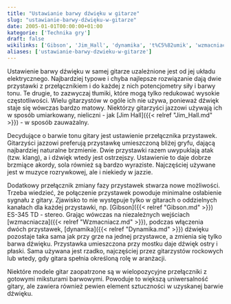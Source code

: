 ```yaml
---
title: "Ustawianie barwy dźwięku w gitarze"
slug: "ustawianie-barwy-dźwięku-w-gitarze"
date: 2005-01-01T00:00:00+01:00
kategorie: ['Technika gry']
draft: false
wikilinks: ['Gibson', 'Jim_Hall', 'dynamika', 't%C5%82umik', 'wzmacniacz']
aliases: ['ustawianie-barwy-dzwieku-w-gitarze']
---
```

Ustawienie barwy dźwięku w samej gitarze uzależnione jest od jej układu
elektrycznego. Najbardziej typowe i chyba najlepsze rozwiązanie dają
dwie przystawki z przełącznikiem i do każdej z nich potencjometry siły i
barwy tonu. Te drugie, to zazwyczaj tłumiki<!-- link nie odnosił się do niczego: 'Ustawianie barwy dźwięku w gitarze' ('content/książka/Ustawianie_barwy_dźwięku_w_gitarze.md') links to 'tłumik' ('content/książka/tłumik.md') and that does not exist -->, które
mogą tylko redukować wysokie częstotliwości. Wielu gitarzystów w ogóle
ich nie używa, ponieważ dźwięk staje się wówczas bardzo matowy.
Niektórzy gitarzyści jazzowi używają ich w sposób umiarkowany,
nieliczni - jak [Jim Hall]({{< relref "Jim_Hall.md" >}}) - w sposób zauważalny.

Decydujące o barwie tonu gitary jest ustawienie przełącznika przystawek.
Gitarzyści jazzowi preferują przystawkę umieszczoną bliżej gryfu, dającą
najbardziej naturalne brzmienie. Dwie przystawki razem uwypuklają atak
(tzw. klang), a i dźwięk wtedy jest ostrzejszy. Ustawienie to daje
dobrze brzmiące akordy, sola również są bardzo wyraziste. Najczęściej
używane jest w muzyce rozrywkowej, ale i niekiedy w jazzie.

Dodatkowy przełącznik zmiany fazy przystawek stwarza nowe możliwości.
Trzeba wiedzieć, że połączenie przystawek powoduje minimalne osłabienie
sygnału z gitary. Zjawisko to nie występuje tylko w gitarach o
oddzielnych kanałach dla każdej przystawki, np.
[Gibson]({{< relref "Gibson.md" >}}) ES-345 TD - stereo. Grając wówczas na
niezależnych wejściach [wzmacniacza]({{< relref "Wzmacniacz.md" >}}), podczas
włączenia dwóch przystawek, [dynamika]({{< relref "Dynamika.md" >}}) dźwięku
pozostaje taka sama jak przy grze na jednej przystawce, a zmienia się
tylko barwa dźwięku. Przystawka umieszczona przy mostku daje dźwięk
ostry i płaski. Sama używana jest rzadko, najczęściej przez gitarzystów
rockowych lub wtedy, gdy gitara spełnia określoną rolę w aranżacji.

Niektóre modele gitar zaopatrzone są w wielopozycyjne przełączniki z
gotowymi miksturami barwowymi. Powoduje to większą uniwersalność gitary,
ale zawiera również pewien element sztuczności w uzyskanej barwie
dźwięku.


